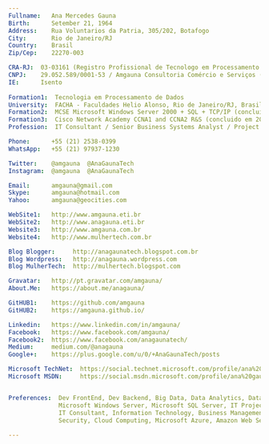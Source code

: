 ```yaml
---
Fullname:   Ana Mercedes Gauna
Birth:      Setember 21, 1964
Address:    Rua Voluntarios da Patria, 305/202, Botafogo
City:       Rio de Janeiro/RJ
Country:    Brasil
Zip/Cep:    22270-003

CRA-RJ:  03-03161 (Registro Profissional de Tecnologo em Processamento de Dados)
CNPJ:    29.052.589/0001-53 / Amgauna Consultoria Comércio e Serviços (MEI)
IE:      Isento
 
Formation1:  Tecnologia em Processamento de Dados 
University:  FACHA - Faculdades Helio Alonso, Rio de Janeiro/RJ, Brasil, concluido em 2003
Formation2:  MCSE Microsoft Windows Server 2000 + SQL + TCP/IP (concluido em 2001)
Formation3:  Cisco Network Academy CCNA1 and CCNA2 R&S (concluido em 2008)
Profession:  IT Consultant / Senior Business Systems Analyst / Project Business Management 

Phone:      +55 (21) 2538-0399 
WhatsApp:   +55 (21) 97937-1230

Twitter:    @amgauna  @AnaGaunaTech
Instagram:  @amgauna  @AnaGaunaTech

Email:      amgauna@gmail.com
Skype:      amgauna@hotmail.com
Yahoo:      amgauna@geocities.com

WebSite1:   http://www.amgauna.eti.br
WebSite2:   http://www.anagauna.eti.br
Website3:   http://www.amgauna.com.br
Website4:   http://www.mulhertech.com.br

Blog Blogger:     http://anagaunatech.blogspot.com.br
Blog Wordpress:   http://anagauna.wordpress.com
Blog MulherTech:  http://mulhertech.blogspot.com

Gravatar:   http://pt.gravatar.com/amgauna/
About.Me:   https://about.me/anagauna/

GitHUB1:    https://github.com/amgauna
GitHUB2:    https://amgauna.github.io/

Linkedin:   https://www.linkedin.com/in/amgauna/
Facebook:   https://www.facebook.com/amgauna/
Facebook2:  https://www.facebook.com/anagaunatech/
Medium:     medium.com/@anagauna
Google+:    https://plus.google.com/u/0/+AnaGaunaTech/posts

Microsoft TechNet:  https://social.technet.microsoft.com/profile/ana%20gauna/
Microsoft MSDN:     https://social.msdn.microsoft.com/profile/ana%20gauna/


Preferences:  Dev FrontEnd, Dev Backend, Big Data, Data Analytics, Data Science, Computer Science, 
              Microsoft Windows Server, Microsoft SQL Server, IT Projects Management, PMI, ITIL, 
              IT Consultant, Information Technology, Business Management, Business Intelligence,
              Security, Cloud Computing, Microsoft Azure, Amazon Web Server (AWS), Management, etc
              
---
```


